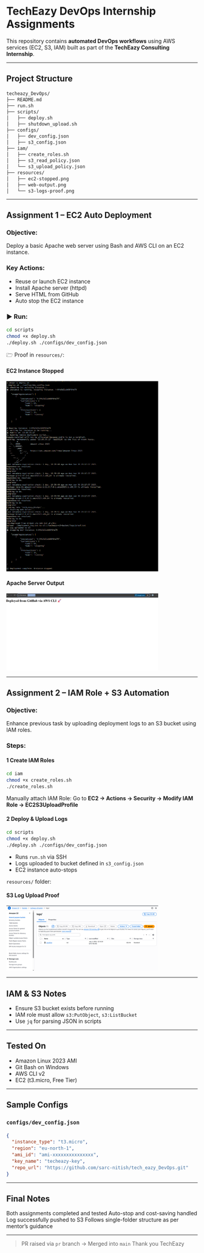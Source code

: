 #  TechEazy DevOps Internship Assignments

This repository contains **automated DevOps workflows** using AWS services (EC2, S3, IAM) built as part of the **TechEazy Consulting Internship**.

---

##  Project Structure

```
techeazy_DevOps/
├── README.md
├── run.sh
├── scripts/
│   ├── deploy.sh
│   ├── shutdown_upload.sh
├── configs/
│   ├── dev_config.json
│   ├── s3_config.json
├── iam/
│   ├── create_roles.sh
│   ├── s3_read_policy.json
│   └── s3_upload_policy.json
├── resources/
│   ├── ec2-stopped.png
│   ├── web-output.png
│   └── s3-logs-proof.png
```

---

##  Assignment 1 – EC2 Auto Deployment

###  Objective:

Deploy a basic Apache web server using Bash and AWS CLI on an EC2 instance.

###  Key Actions:

* Reuse or launch EC2 instance
* Install Apache server (httpd)
* Serve HTML from GitHub
* Auto stop the EC2 instance

### ▶ Run:

```bash
cd scripts
chmod +x deploy.sh
./deploy.sh ./configs/dev_config.json
```

🗁 Proof in `resources/`:

####  EC2 Instance Stopped
<img src="resources/ec2-stopped.png" alt="EC2 Stopped" width="400"/>

####  Apache Server Output
<img src="resources/web-output.png" alt="Web Output" width="400"/>

---

##  Assignment 2 – IAM Role + S3 Automation

###  Objective:

Enhance previous task by uploading deployment logs to an S3 bucket using IAM roles.

###  Steps:

#### 1️ Create IAM Roles

```bash
cd iam
chmod +x create_roles.sh
./create_roles.sh
```

Manually attach IAM Role:
Go to **EC2 → Actions → Security → Modify IAM Role → EC2S3UploadProfile**

#### 2️ Deploy & Upload Logs

```bash
cd scripts
chmod +x deploy.sh
./deploy.sh ./configs/dev_config.json
```

* Runs `run.sh` via SSH
* Logs uploaded to bucket defined in `s3_config.json`
* EC2 instance auto-stops

 `resources/` folder:

####  S3 Log Upload Proof
<img src="resources/s3-logs-proof.png" alt="Web Output" width="400"/>

---

##  IAM & S3 Notes

* Ensure S3 bucket exists before running
* IAM role must allow `s3:PutObject`, `s3:ListBucket`
* Use `jq` for parsing JSON in scripts

---

##  Tested On

* Amazon Linux 2023 AMI
* Git Bash on Windows
* AWS CLI v2
* EC2 (t3.micro, Free Tier)

---

##  Sample Configs

### `configs/dev_config.json`

```json
{
  "instance_type": "t3.micro",
  "region": "eu-north-1",
  "ami_id": "ami-xxxxxxxxxxxxxxx",
  "key_name": "techeazy-key",
  "repo_url": "https://github.com/sarc-nitish/tech_eazy_DevOps.git"
}
```

---

##  Final Notes

 Both assignments completed and tested
 Auto-stop and cost-saving handled
 Log successfully pushed to S3
 Follows single-folder structure as per mentor’s guidance

---

> PR raised via `pr` branch → Merged into `main`
> Thank you TechEazy 

